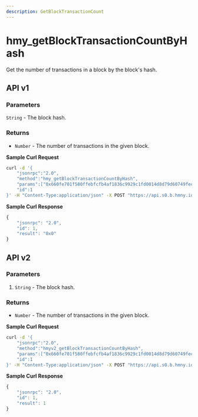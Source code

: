 ```yaml
---
description: GetBlockTransactionCount
---
```


# hmy\_getBlockTransactionCountByHash

Get the number of transactions in a block by the block's hash.

## API v1

### Parameters

`String` - The block hash.

### Returns

* `Number` - The number of transactions in the given block.

**Sample Curl Request**

```bash
curl -d '{
    "jsonrpc":"2.0",
    "method":"hmy_getBlockTransactionCountByHash",
    "params":["0x660fe701f580ffebfcfb4af1836c9929c1fd0014d8d79d60749fecf52df7a90d"],
    "id":1
}' -H "Content-Type:application/json" -X POST "https://api.s0.b.hmny.io"
```

**Sample Curl Response**

```javascript
{
    "jsonrpc": "2.0",
    "id": 1,
    "result": "0x0"
}
```

## API v2

### Parameters

1. `String` - The block hash.

### Returns

* `Number` - The number of transactions in the given block.

**Sample Curl Request**

```bash
curl -d '{
    "jsonrpc":"2.0",
    "method":"hmyv2_getBlockTransactionCountByHash",
    "params":["0x660fe701f580ffebfcfb4af1836c9929c1fd0014d8d79d60749fecf52df7a90d"],
    "id":1
}' -H "Content-Type:application/json" -X POST "https://api.s0.b.hmny.io"
```

**Sample Curl Response**

```javascript
{
    "jsonrpc": "2.0",
    "id": 1,
    "result": 1
}
```
